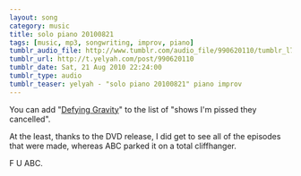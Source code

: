 ```yaml
---
layout: song
category: music
title: solo piano 20100821
tags: [music, mp3, songwriting, improv, piano]
tumblr_audio_file: http://www.tumblr.com/audio_file/990620110/tumblr_l7jatgNUs31qzo4ep
tumblr_url: http://t.yelyah.com/post/990620110
tumblr_date: Sat, 21 Aug 2010 22:24:00
tumblr_type: audio
tumblr_teaser: yelyah - "solo piano 20100821" piano improv
---
```

You can add "[Defying Gravity](http://en.wikipedia.org/wiki/Defying_Gravity_(TV_series))" to the list of "shows I'm pissed they cancelled".

At the least, thanks to the DVD release, I did get to see all of the episodes that were made, whereas ABC parked it on a total cliffhanger.

F U ABC.
